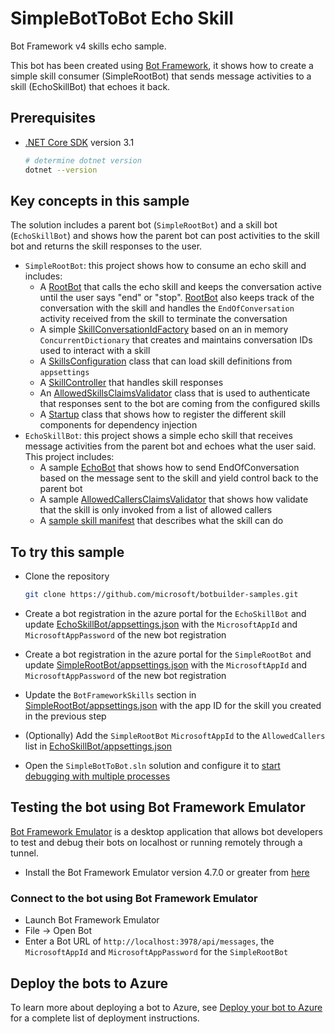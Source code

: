 # SimpleBotToBot Echo Skill

Bot Framework v4 skills echo sample.

This bot has been created using [Bot Framework](https://dev.botframework.com), it shows how to create a simple skill consumer (SimpleRootBot) that sends message activities to a skill (EchoSkillBot) that echoes it back.

## Prerequisites

- [.NET Core SDK](https://dotnet.microsoft.com/download) version 3.1

  ```bash
  # determine dotnet version
  dotnet --version
  ```

## Key concepts in this sample

The solution includes a parent bot (`SimpleRootBot`) and a skill bot (`EchoSkillBot`) and shows how the parent bot can post activities to the skill bot and returns the skill responses to the user.

- `SimpleRootBot`: this project shows how to consume an echo skill and includes:
  - A [RootBot](SimpleRootBot/Bots/RootBot.cs) that calls the echo skill and keeps the conversation active until the user says "end" or "stop". [RootBot](SimpleRootBot/Bots/RootBot.cs) also keeps track of the conversation with the skill and handles the `EndOfConversation` activity received from the skill to terminate the conversation
  - A simple [SkillConversationIdFactory](SimpleRootBot/SkillConversationIdFactory.cs) based on an in memory `ConcurrentDictionary` that creates and maintains conversation IDs used to interact with a skill
  - A [SkillsConfiguration](SimpleRootBot/SkillsConfiguration.cs) class that can load skill definitions from `appsettings`
  - A [SkillController](SimpleRootBot/Controllers/SkillController.cs) that handles skill responses
  - An [AllowedSkillsClaimsValidator](SimpleRootBot/Authentication/AllowedSkillsClaimsValidator.cs) class that is used to authenticate that responses sent to the bot are coming from the configured skills
  - A [Startup](SimpleRootBot/Startup.cs) class that shows how to register the different skill components for dependency injection
- `EchoSkillBot`: this project shows a simple echo skill that receives message activities from the parent bot and echoes what the user said. This project includes:
  - A sample [EchoBot](EchoSkillBot/Bots/EchoBot.cs) that shows how to send EndOfConversation based on the message sent to the skill and yield control back to the parent bot
  - A sample [AllowedCallersClaimsValidator](EchoSkillBot/Authentication/AllowedCallersClaimsValidator.cs) that shows how validate that the skill is only invoked from a list of allowed callers
  - A [sample skill manifest](EchoSkillBot/wwwroot/manifest/echoskillbot-manifest-1.0.json) that describes what the skill can do

## To try this sample

- Clone the repository

    ```bash
    git clone https://github.com/microsoft/botbuilder-samples.git
    ```

- Create a bot registration in the azure portal for the `EchoSkillBot` and update [EchoSkillBot/appsettings.json](EchoSkillBot/appsettings.json) with the `MicrosoftAppId` and `MicrosoftAppPassword` of the new bot registration
- Create a bot registration in the azure portal for the `SimpleRootBot` and update [SimpleRootBot/appsettings.json](SimpleRootBot/appsettings.json) with the `MicrosoftAppId` and `MicrosoftAppPassword` of the new bot registration
- Update the `BotFrameworkSkills` section in [SimpleRootBot/appsettings.json](SimpleRootBot/appsettings.json) with the app ID for the skill you created in the previous step
- (Optionally) Add the `SimpleRootBot` `MicrosoftAppId` to the `AllowedCallers` list in [EchoSkillBot/appsettings.json](EchoSkillBot/appsettings.json) 
- Open the `SimpleBotToBot.sln` solution and configure it to [start debugging with multiple processes](https://docs.microsoft.com/en-us/visualstudio/debugger/debug-multiple-processes?view=vs-2019#start-debugging-with-multiple-processes)


## Testing the bot using Bot Framework Emulator

[Bot Framework Emulator](https://github.com/microsoft/botframework-emulator) is a desktop application that allows bot developers to test and debug their bots on localhost or running remotely through a tunnel.

- Install the Bot Framework Emulator version 4.7.0 or greater from [here](https://github.com/Microsoft/BotFramework-Emulator/releases)

### Connect to the bot using Bot Framework Emulator

- Launch Bot Framework Emulator
- File -> Open Bot
- Enter a Bot URL of `http://localhost:3978/api/messages`, the `MicrosoftAppId` and `MicrosoftAppPassword` for the `SimpleRootBot`

## Deploy the bots to Azure

To learn more about deploying a bot to Azure, see [Deploy your bot to Azure](https://aka.ms/azuredeployment) for a complete list of deployment instructions.
